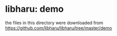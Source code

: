 libharu: demo
===============

the files in this directory were downloaded from  
https://github.com/libharu/libharu/tree/master/demo  


